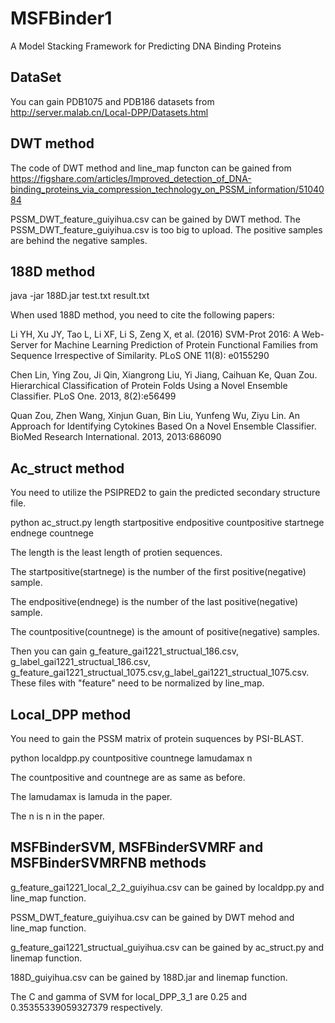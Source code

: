 # MSFBinder1
A Model Stacking Framework for Predicting DNA Binding Proteins

## DataSet

You can gain PDB1075 and PDB186 datasets from http://server.malab.cn/Local-DPP/Datasets.html

## DWT method

The code of DWT method and line_map functon can be gained from https://figshare.com/articles/Improved_detection_of_DNA-binding_proteins_via_compression_technology_on_PSSM_information/5104084

PSSM_DWT_feature_guiyihua.csv can be gained by DWT method. The PSSM_DWT_feature_guiyihua.csv is too big to upload. The positive samples are behind the negative samples. 

## 188D method

java -jar 188D.jar test.txt result.txt

When used 188D method, you need to cite the following papers:

Li YH, Xu JY, Tao L, Li XF, Li S, Zeng X, et al. (2016) SVM-Prot 2016: A Web-Server for Machine Learning Prediction of Protein Functional Families from Sequence Irrespective of Similarity. PLoS ONE 11(8): e0155290

Chen Lin, Ying Zou, Ji Qin, Xiangrong Liu, Yi Jiang, Caihuan Ke, Quan Zou. Hierarchical Classification of Protein Folds Using a Novel Ensemble Classifier. PLoS One. 2013, 8(2):e56499

Quan Zou, Zhen Wang, Xinjun Guan, Bin Liu, Yunfeng Wu, Ziyu Lin. An Approach for Identifying Cytokines Based On a Novel Ensemble Classifier. BioMed Research International. 2013, 2013:686090

## Ac_struct method

You need to utilize the PSIPRED2 to gain the predicted secondary structure file. 

python ac_struct.py length startpositive endpositive countpositive startnege endnege countnege

The length is the least length of protien sequences. 

The startpositive(startnege) is the number of the first positive(negative) sample. 

The endpositive(endnege) is the number of the last positive(negative) sample. 

The countpositive(countnege) is the amount of positive(negative) samples. 

Then you can gain g_feature_gai1221_structual_186.csv, g_label_gai1221_structual_186.csv, g_feature_gai1221_structual_1075.csv,g_label_gai1221_structual_1075.csv. These files with "feature" need to be normalized by line_map. 

## Local_DPP method

You need to gain the PSSM matrix of protein suquences by PSI-BLAST.

python localdpp.py countpositive countnege lamudamax n

The countpositive and countnege are as same as before.

The lamudamax is lamuda in the paper.

The n is n in the paper. 

## MSFBinderSVM, MSFBinderSVMRF and MSFBinderSVMRFNB methods

g_feature_gai1221_local_2_2_guiyihua.csv can be gained by localdpp.py and line_map function.

PSSM_DWT_feature_guiyihua.csv can be gained by DWT mehod and line_map function.

g_feature_gai1221_structual_guiyihua.csv can be gained by ac_struct.py and linemap function.

188D_guiyihua.csv can be gained by 188D.jar and linemap function.

The C and gamma of SVM for local_DPP_3_1 are 0.25 and 0.35355339059327379 respectively. 







